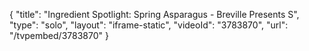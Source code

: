 {
    "title": "Ingredient Spotlight: Spring Asparagus - Breville Presents S",
    "type": "solo",
    "layout": "iframe-static",
    "videoId": "3783870",
    "url": "\/tvpembed\/3783870"
}